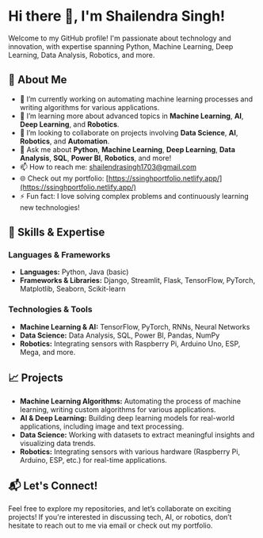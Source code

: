# Hi there 👋, I'm Shailendra Singh!

Welcome to my GitHub profile! I'm passionate about technology and innovation, with expertise spanning Python, Machine Learning, Deep Learning, Data Analysis, Robotics, and more.


## 🌱 About Me
- 🔭 I’m currently working on automating machine learning processes and writing algorithms for various applications.
- 🌱 I’m learning more about advanced topics in **Machine Learning**, **AI**, **Deep Learning**, and **Robotics**.
- 👯 I’m looking to collaborate on projects involving **Data Science**, **AI**, **Robotics**, and **Automation**.
- 💬 Ask me about **Python**, **Machine Learning**, **Deep Learning**, **Data Analysis**, **SQL**, **Power BI**, **Robotics**, and more!
- 📫 How to reach me: [shailendrasingh1703@gmail.com](mailto:shailendrasingh1703@gmail.com)
- 🌐 Check out my portfolio: [https://ssinghportfolio.netlify.app/](https://ssinghportfolio.netlify.app/)
- ⚡ Fun fact: I love solving complex problems and continuously learning new technologies!

## 🚀 Skills & Expertise
### **Languages & Frameworks**
- **Languages:** Python, Java (basic)
- **Frameworks & Libraries:** Django, Streamlit, Flask, TensorFlow, PyTorch, Matplotlib, Seaborn, Scikit-learn

### **Technologies & Tools**
- **Machine Learning & AI:** TensorFlow, PyTorch, RNNs, Neural Networks
- **Data Science:** Data Analysis, SQL, Power BI, Pandas, NumPy
- **Robotics:** Integrating sensors with Raspberry Pi, Arduino Uno, ESP, Mega, and more.

## 📈 Projects
- **Machine Learning Algorithms:** Automating the process of machine learning, writing custom algorithms for various applications.
- **AI & Deep Learning:** Building deep learning models for real-world applications, including image and text processing.
- **Data Science:** Working with datasets to extract meaningful insights and visualizing data trends.
- **Robotics:** Integrating sensors with various hardware (Raspberry Pi, Arduino, ESP, etc.) for real-time applications.


## 📬 Let's Connect!
Feel free to explore my repositories, and let’s collaborate on exciting projects! If you're interested in discussing tech, AI, or robotics, don’t hesitate to reach out to me via email or check out my portfolio.


